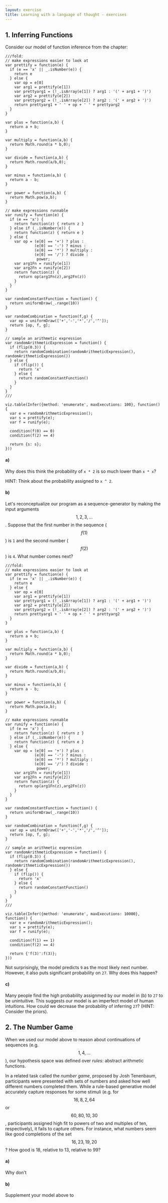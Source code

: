 ```yaml
---
layout: exercise
title: Learning with a language of thought - exercises
---
```


## 1. Inferring Functions

Consider our model of function inference from the chapter:

~~~~
///fold:
// make expressions easier to look at
var prettify = function(e) {
  if (e == 'x' || _.isNumber(e)) {
    return e
  } else {
    var op = e[0]
    var arg1 = prettify(e[1])
    var prettyarg1 = (!_.isArray(e[1]) ? arg1 : '(' + arg1 + ')')
    var arg2 = prettify(e[2])
    var prettyarg2 = (!_.isArray(e[2]) ? arg2 : '(' + arg2 + ')')
    return prettyarg1 + ' ' + op + ' ' + prettyarg2
  }
}

var plus = function(a,b) {
  return a + b;
}

var multiply = function(a,b) {
  return Math.round(a * b,0);
}

var divide = function(a,b) {
  return Math.round(a/b,0);
}

var minus = function(a,b) {
  return a - b;
}

var power = function(a,b) {
  return Math.pow(a,b);
}

// make expressions runnable
var runify = function(e) {
  if (e == 'x') {
    return function(z) { return z }
  } else if (_.isNumber(e)) {
    return function(z) { return e }
  } else {
    var op = (e[0] == '+') ? plus : 
             (e[0] == '-') ? minus :
             (e[0] == '*') ? multiply :
             (e[0] == '/') ? divide :
              power;
    var arg1Fn = runify(e[1])
    var arg2Fn = runify(e[2])
    return function(z) {
      return op(arg1Fn(z),arg2Fn(z))
    }
  }
}

var randomConstantFunction = function() {
  return uniformDraw(_.range(10))
}

var randomCombination = function(f,g) {
  var op = uniformDraw(['+','-','*','/','^']);
  return [op, f, g];
}

// sample an arithmetic expression
var randomArithmeticExpression = function() {
  if (flip(0.3)) {
    return randomCombination(randomArithmeticExpression(), randomArithmeticExpression())
  } else {
    if (flip()) {
      return 'x'
    } else {
      return randomConstantFunction()
    }
  }
}
///

viz.table(Infer({method: 'enumerate', maxExecutions: 100}, function() {
  var e = randomArithmeticExpression();
  var s = prettify(e);
  var f = runify(e);
  
  condition(f(0) == 0)
  condition(f(2) == 4)
  
  return {s: s};
}))
~~~~

#### a)

Why does this think the probability of `x * 2` is so much lower than `x * x`?

HINT: Think about the probability assigned to `x ^ 2`.

#### b)

Let's reconceptualize our program as a sequence-generator by making the input arguments $$1,2,3,\dots$$. Suppose that the first number in the sequence ($$f(1)$$) is `1` and the second number ($$f(2)$$) is `4`. What number comes next?

~~~~
///fold:
// make expressions easier to look at
var prettify = function(e) {
  if (e == 'x' || _.isNumber(e)) {
    return e
  } else {
    var op = e[0]
    var arg1 = prettify(e[1])
    var prettyarg1 = (!_.isArray(e[1]) ? arg1 : '(' + arg1 + ')')
    var arg2 = prettify(e[2])
    var prettyarg2 = (!_.isArray(e[2]) ? arg2 : '(' + arg2 + ')')
    return prettyarg1 + ' ' + op + ' ' + prettyarg2
  }
}

var plus = function(a,b) {
  return a + b;
}

var multiply = function(a,b) {
  return Math.round(a * b,0);
}

var divide = function(a,b) {
  return Math.round(a/b,0);
}

var minus = function(a,b) {
  return a - b;
}

var power = function(a,b) {
  return Math.pow(a,b);
}

// make expressions runnable
var runify = function(e) {
  if (e == 'x') {
    return function(z) { return z }
  } else if (_.isNumber(e)) {
    return function(z) { return e }
  } else {
    var op = (e[0] == '+') ? plus : 
             (e[0] == '-') ? minus :
             (e[0] == '*') ? multiply :
             (e[0] == '/') ? divide :
              power;
    var arg1Fn = runify(e[1])
    var arg2Fn = runify(e[2])
    return function(z) {
      return op(arg1Fn(z),arg2Fn(z))
    }
  }
}

var randomConstantFunction = function() {
  return uniformDraw(_.range(10))
}

var randomCombination = function(f,g) {
  var op = uniformDraw(['+','-','*','/','^']);
  return [op, f, g];
}

// sample an arithmetic expression
var randomArithmeticExpression = function() {
  if (flip(0.3)) {
    return randomCombination(randomArithmeticExpression(), randomArithmeticExpression())
  } else {
    if (flip()) {
      return 'x'
    } else {
      return randomConstantFunction()
    }
  }
}
///

viz.table(Infer({method: 'enumerate', maxExecutions: 10000}, function() {
  var e = randomArithmeticExpression();
  var s = prettify(e);
  var f = runify(e);
  
  condition(f(1) == 1)
  condition(f(2) == 4)
  
  return {'f(3)':f(3)};
}))
~~~~

Not surprisingly, the model predicts `9` as the most likely next number. However, it also puts significant probability on `27`. Why does this happen? 

#### c)

Many people find the high probability assignmed by our model in (b) to `27` to be unintuitive. This suggests our model is an imperfect model of human intuitions. How could we decrease the probability of inferring `27`? (HINT: Consider the priors). 

## 2. The Number Game

When we used our model above to reason about continuations of sequences (e.g. $$1,4,...$$), our hypothesis space was defined over *rules*: abstract arithmetic functions.

In a related task called the *number game*, proposed by Josh Tenenbaum, participants were presented with sets of numbers and asked how well different numbers completed them.  While a rule-based generative model accurately capture responses for some stimuli (e.g. for $$16, 8, 2, 64$$ or $$60, 80, 10, 30$$, participants assigned high fit to powers of two and multiples of ten, respectively), it fails to capture others. For instance, what numbers seem like good completions of the set $$16, 23, 19, 20$$? How good is 18, relative to 13, relative to 99? 

#### a)

Why don't 

#### b) 

Supplement your model above to 

<!--

  Ok, the goal here is to introduce josh's number game paradigm, and use it to illustrate and explore the ability of bayesian models to move between graded generalization and rule-like generalization.

  To do this it's important that the data are sets of numbers, not sequences as above. (Otherwise you don't get the range concepts with graded falloff...) I think it's still feasible to do this via enumeration, but might need to keep the range small.

  -->